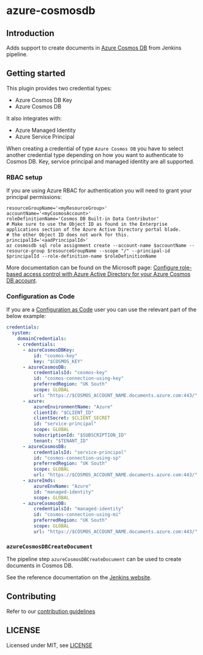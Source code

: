 # azure-cosmosdb

## Introduction

Adds support to create documents in [Azure Cosmos DB](https://docs.microsoft.com/en-us/azure/cosmos-db/introduction) from Jenkins pipeline.

## Getting started

This plugin provides two credential types:
- Azure Cosmos DB Key
- Azure Cosmos DB

It also integrates with:
- Azure Managed Identity
- Azure Service Principal

When creating a credential of type `Azure Cosmos DB` you have to select another credential type depending on how you want to authenticate to Cosmos DB.
Key, service principal and managed identity are all supported.

### RBAC setup

If you are using Azure RBAC for authentication you will need to grant your principal permissions:

```shell
resourceGroupName='<myResourceGroup>'
accountName='<myCosmosAccount>'
roleDefinitionName='Cosmos DB Built-in Data Contributor'
# Make sure to use the Object ID as found in the Enterprise applications section of the Azure Active Directory portal blade.
# the other Object ID does not work for this.
principalId='<aadPrincipalId>'
az cosmosdb sql role assignment create --account-name $accountName --resource-group $resourceGroupName --scope "/" --principal-id $principalId --role-definition-name $roleDefinitionName
```

More documentation can be found on the Microsoft page: [Configure role-based access control with Azure Active Directory for your Azure Cosmos DB account](https://docs.microsoft.com/en-us/azure/cosmos-db/how-to-setup-rbac).

### Configuration as Code

If you are a [Configuration as Code](https://plugins.jenkins.io/configuration-as-code) user you can use the relevant part of the below example:

```yaml
credentials:
  system:
    domainCredentials:
    - credentials:
      - azureCosmosDBKey:
          id: "cosmos-key"
          key: "$COSMOS_KEY"
      - azureCosmosDB:
          credentialsId: "cosmos-key"
          id: "cosmos-connection-using-key"
          preferredRegion: "UK South"
          scope: GLOBAL
          url: "https://$COSMOS_ACCOUNT_NAME.documents.azure.com:443/"
      - azure:
          azureEnvironmentName: "Azure"
          clientId: "$CLIENT_ID"
          clientSecret: $CLIENT_SECRET
          id: "service-principal"
          scope: GLOBAL
          subscriptionId: "$SUBSCRIPTION_ID"
          tenant: "$TENANT_ID"
      - azureCosmosDB:
          credentialsId: "service-principal"
          id: "cosmos-connection-using-sp"
          preferredRegion: "UK South"
          scope: GLOBAL
          url: "https://$COSMOS_ACCOUNT_NAME.documents.azure.com:443/"
      - azureImds:
          azureEnvName: "Azure"
          id: "managed-identity"
          scope: GLOBAL
      - azureCosmosDB:
          credentialsId: "managed-identity"
          id: "cosmos-connection-using-mi"
          preferredRegion: "UK South"
          scope: GLOBAL
          url: "https://$COSMOS_ACCOUNT_NAME.documents.azure.com:443/"
```

### `azureCosmosDBCreateDocument`

The pipeline step `azureCosmosDBCreateDocument` can be used to create documents in Cosmos DB.

See the reference documentation on the [Jenkins website](https://www.jenkins.io/doc/pipeline/steps/azure-cosmosdb/).

## Contributing

Refer to our [contribution guidelines](https://github.com/jenkinsci/.github/blob/master/CONTRIBUTING.md)

## LICENSE

Licensed under MIT, see [LICENSE](LICENSE.md)

